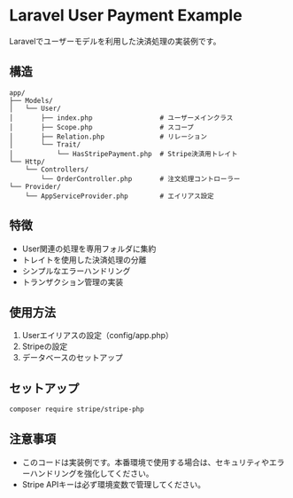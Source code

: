 # Laravel User Payment Example

Laravelでユーザーモデルを利用した決済処理の実装例です。

## 構造

```
app/
├── Models/
│   └── User/
│       ├── index.php                 # ユーザーメインクラス
│       ├── Scope.php                 # スコープ
│       ├── Relation.php              # リレーション
│       └── Trait/
│           └── HasStripePayment.php  # Stripe決済用トレイト
└── Http/
    └── Controllers/
        └── OrderController.php       # 注文処理コントローラー
└── Provider/
    └── AppServiceProvider.php        # エイリアス設定
```

## 特徴

- User関連の処理を専用フォルダに集約
- トレイトを使用した決済処理の分離
- シンプルなエラーハンドリング
- トランザクション管理の実装

## 使用方法

1. Userエイリアスの設定（config/app.php）
2. Stripeの設定
3. データベースのセットアップ

## セットアップ

```bash
composer require stripe/stripe-php
```

## 注意事項

- このコードは実装例です。本番環境で使用する場合は、セキュリティやエラーハンドリングを強化してください。
- Stripe APIキーは必ず環境変数で管理してください。